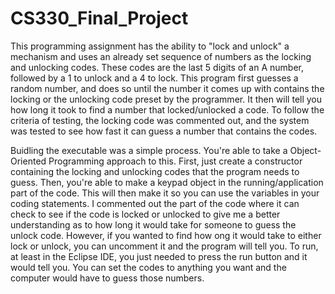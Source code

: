 # CS330_Final_Project

This programming assignment has the ability to "lock and unlock" a mechanism and uses an already set sequence of numbers as the locking and unlocking codes. These codes are the last 5 digits of an A number, followed by a 1 to unlock and a 4 to lock. This program first guesses a random number, and does so until the number it comes up with contains the locking or the unlocking code preset by the programmer. It then will tell you how long it took to find a number that locked/unlocked a code. To follow the criteria of testing, the locking code was commented out, and the system was tested to see how fast it can guess a number that contains the codes.

Buidling the executable was a simple process. You're able to take a Object-Oriented Programming approach to this. First, just create a constructor containing the locking and unlocking codes that the program needs to guess. Then, you're able to make a keypad object in the running/application part of the code. This will then make it so you can use the variables in your coding statements. I commented out the part of the code where it can check to see if the code is locked or unlocked to give me a better understanding as to how long it would take for someone to guess the unlock code. However, if you wanted to find how ong it would take to either lock or unlock, you can uncomment it and the program will tell you. To run, at least in the Eclipse IDE, you just needed to press the run button and it would tell you. You can set the codes to anything you want and the computer would have to guess those numbers.
